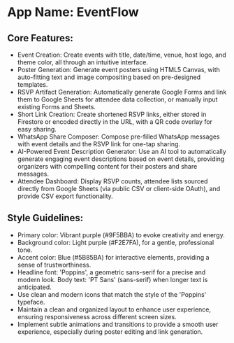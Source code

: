# **App Name**: EventFlow

## Core Features:

- Event Creation: Create events with title, date/time, venue, host logo, and theme color, all through an intuitive interface.
- Poster Generation: Generate event posters using HTML5 Canvas, with auto-fitting text and image compositing based on pre-designed templates.
- RSVP Artifact Generation: Automatically generate Google Forms and link them to Google Sheets for attendee data collection, or manually input existing Forms and Sheets.
- Short Link Creation: Create shortened RSVP links, either stored in Firestore or encoded directly in the URL, with a QR code overlay for easy sharing.
- WhatsApp Share Composer: Compose pre-filled WhatsApp messages with event details and the RSVP link for one-tap sharing.
- AI-Powered Event Description Generator: Use an AI tool to automatically generate engaging event descriptions based on event details, providing organizers with compelling content for their posters and share messages.
- Attendee Dashboard: Display RSVP counts, attendee lists sourced directly from Google Sheets (via public CSV or client-side OAuth), and provide CSV export functionality.

## Style Guidelines:

- Primary color: Vibrant purple (#9F5BBA) to evoke creativity and energy.
- Background color: Light purple (#F2E7FA), for a gentle, professional tone.
- Accent color: Blue (#5B85BA) for interactive elements, providing a sense of trustworthiness.
- Headline font: 'Poppins', a geometric sans-serif for a precise and modern look. Body text: 'PT Sans' (sans-serif) when longer text is anticipated.
- Use clean and modern icons that match the style of the 'Poppins' typeface.
- Maintain a clean and organized layout to enhance user experience, ensuring responsiveness across different screen sizes.
- Implement subtle animations and transitions to provide a smooth user experience, especially during poster editing and link generation.